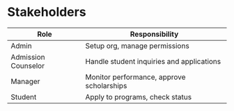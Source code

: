 # Stakeholders

| Role                | Responsibility                             |
|---------------------|---------------------------------------------|
| Admin               | Setup org, manage permissions              |
| Admission Counselor | Handle student inquiries and applications  |
| Manager             | Monitor performance, approve scholarships  |
| Student             | Apply to programs, check status            |
